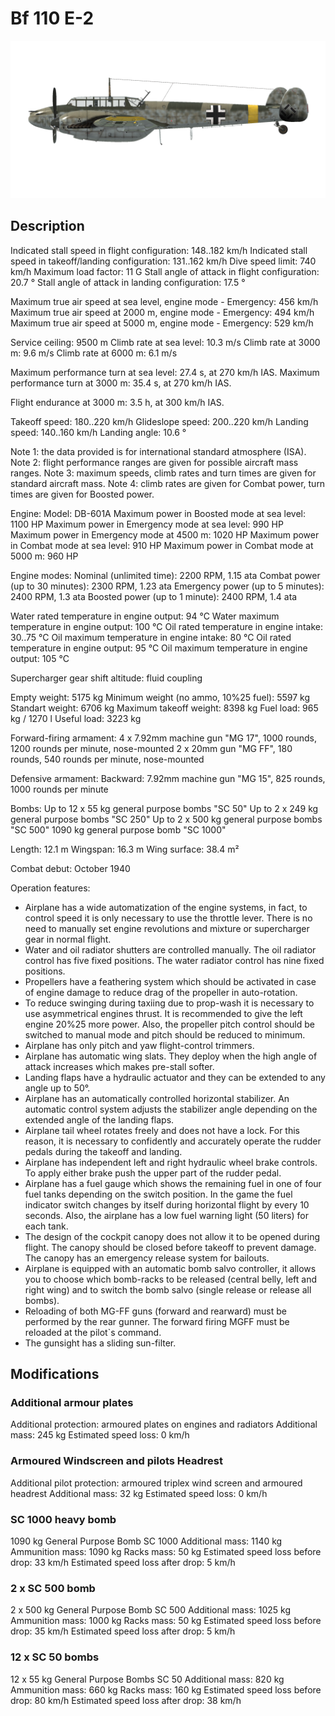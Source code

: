 # Bf 110 E-2

![bf110e2](../images/bf110e2.png)

## Description

Indicated stall speed in flight configuration: 148..182 km/h
Indicated stall speed in takeoff/landing configuration: 131..162 km/h
Dive speed limit: 740 km/h
Maximum load factor: 11 G
Stall angle of attack in flight configuration: 20.7 °
Stall angle of attack in landing configuration: 17.5 °

Maximum true air speed at sea level, engine mode - Emergency: 456 km/h
Maximum true air speed at 2000 m, engine mode - Emergency: 494 km/h
Maximum true air speed at 5000 m, engine mode - Emergency: 529 km/h

Service ceiling: 9500 m
Climb rate at sea level: 10.3 m/s
Climb rate at 3000 m: 9.6 m/s
Climb rate at 6000 m: 6.1 m/s

Maximum performance turn at sea level: 27.4 s, at 270 km/h IAS.
Maximum performance turn at 3000 m: 35.4 s, at 270 km/h IAS.

Flight endurance at 3000 m: 3.5 h, at 300 km/h IAS.

Takeoff speed: 180..220 km/h
Glideslope speed: 200..220 km/h
Landing speed: 140..160 km/h
Landing angle: 10.6 °

Note 1: the data provided is for international standard atmosphere (ISA).
Note 2: flight performance ranges are given for possible aircraft mass ranges.
Note 3: maximum speeds, climb rates and turn times are given for standard aircraft mass.
Note 4: climb rates are given for Combat power, turn times are given for Boosted power.

Engine:
Model: DB-601A
Maximum power in Boosted mode at sea level: 1100 HP
Maximum power in Emergency mode at sea level: 990 HP
Maximum power in Emergency mode at 4500 m: 1020 HP
Maximum power in Combat mode at sea level: 910 HP
Maximum power in Combat mode at 5000 m: 960 HP

Engine modes:
Nominal (unlimited time): 2200 RPM, 1.15 ata
Combat power (up to 30 minutes): 2300 RPM, 1.23 ata
Emergency power (up to 5 minutes): 2400 RPM, 1.3 ata
Boosted power (up to 1 minute): 2400 RPM, 1.4 ata

Water rated temperature in engine output: 94 °C
Water maximum temperature in engine output: 100 °C
Oil rated temperature in engine intake: 30..75 °C
Oil maximum temperature in engine intake: 80 °C
Oil rated temperature in engine output: 95 °C
Oil maximum temperature in engine output: 105 °C

Supercharger gear shift altitude: fluid coupling 

Empty weight: 5175 kg
Minimum weight (no ammo, 10%25 fuel): 5597 kg
Standart weight: 6706 kg
Maximum takeoff weight: 8398 kg
Fuel load: 965 kg / 1270 l
Useful load: 3223 kg

Forward-firing armament:
4 x 7.92mm machine gun "MG 17", 1000 rounds, 1200 rounds per minute, nose-mounted
2 x 20mm gun "MG FF", 180 rounds, 540 rounds per minute, nose-mounted

Defensive armament:
Backward: 7.92mm machine gun "MG 15", 825 rounds, 1000 rounds per minute

Bombs:
Up to 12 x 55 kg general purpose bombs "SC 50"
Up to 2 x 249 kg general purpose bombs "SC 250"
Up to 2 x 500 kg general purpose bombs "SC 500"
1090 kg general purpose bomb "SC 1000"

Length: 12.1 m
Wingspan: 16.3 m
Wing surface: 38.4 m²

Combat debut: October 1940

Operation features:
- Airplane has a wide automatization of the engine systems, in fact, to control speed it is only necessary to use the throttle lever. There is no need to manually set engine revolutions and mixture or supercharger gear in normal flight.
- Water and oil radiator shutters are controlled manually. The oil radiator control has five fixed positions. The water radiator control has nine fixed positions.
- Propellers have a feathering system which should be activated in case of engine damage to reduce drag of the propeller in auto-rotation.
- To reduce swinging during taxiing due to prop-wash it is necessary to use asymmetrical engines thrust. It is recommended to give the left engine 20%25 more power. Also, the propeller pitch control should be switched to manual mode and pitch should be reduced to minimum.
- Airplane has only pitch and yaw flight-control trimmers.
- Airplane has automatic wing slats. They deploy when the high angle of attack increases which makes pre-stall softer.
- Landing flaps have a hydraulic actuator and they can be extended to any angle up to 50°.
- Airplane has an automatically controlled horizontal stabilizer. An automatic control system adjusts the stabilizer angle depending on the extended angle of the landing flaps.
- Airplane tail wheel rotates freely and does not have a lock. For this reason, it is necessary to confidently and accurately operate the rudder pedals during the takeoff and landing.
- Airplane has independent left and right hydraulic wheel brake controls. To apply either brake push the upper part of the rudder pedal.
- Airplane has a fuel gauge which shows the remaining fuel in one of four fuel tanks depending on the switch position. In the game the fuel indicator switch changes by itself during horizontal flight by every 10 seconds. Also, the airplane has a low fuel warning light (50 liters) for each tank.
- The design of the cockpit canopy does not allow it to be opened during flight. The canopy should be closed before takeoff to prevent damage. The canopy has an emergency release system for bailouts.
- Airplane is equipped with an automatic bomb salvo controller, it allows you to choose which bomb-racks to be released (central belly, left and right wing) and to switch the bomb salvo (single release or release all bombs).
- Reloading of both MG-FF guns (forward and rearward) must be performed by the rear gunner. The forward firing MGFF must be reloaded at the pilot`s command.
- The gunsight has a sliding sun-filter.

## Modifications


### Additional armour plates

Additional protection: armoured plates on engines and radiators
Additional mass: 245 kg
Estimated speed loss: 0 km/h

### Armoured Windscreen and pilots Headrest

Additional pilot protection: armoured triplex wind screen and armoured headrest
Additional mass: 32 kg
Estimated speed loss: 0 km/h

### SC 1000 heavy bomb

1090 kg General Purpose Bomb SC 1000
Additional mass: 1140 kg
Ammunition mass: 1090 kg
Racks mass: 50 kg
Estimated speed loss before drop: 33 km/h
Estimated speed loss after drop: 5 km/h

### 2 x SC 500 bomb

2 x 500 kg General Purpose Bomb SC 500
Additional mass: 1025 kg
Ammunition mass: 1000 kg
Racks mass: 50 kg
Estimated speed loss before drop: 35 km/h
Estimated speed loss after drop: 5 km/h

### 12 x SC 50 bombs

12 x 55 kg General Purpose Bombs SC 50
Additional mass: 820 kg
Ammunition mass: 660 kg
Racks mass: 160 kg
Estimated speed loss before drop: 80 km/h
Estimated speed loss after drop: 38 km/h